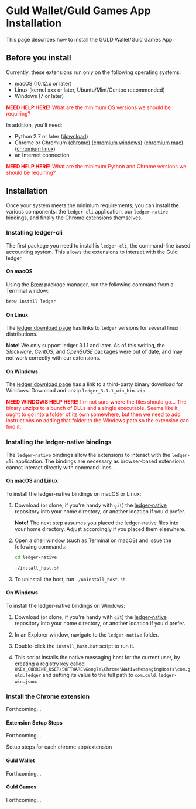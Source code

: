 # Guld Wallet/Guld Games App Installation

This page describes how to install the GULD Wallet/Guld Games App.

## Before you install

Currently, these extensions run only on the following operating systems:

- macOS (10.12.x or later)
- Linux (kernel xxx or later, Ubuntu/Mint/Gentoo recommended)
- Windows (7 or later)

<p style="color:red"><b>NEED HELP HERE!</b> What are the minimum OS versions we should be requiring?</p>

In addition, you'll need:

- Python 2.7 or later ([download](https://www.python.org/downloads))
- Chrome or Chromium
 ([chrome](https://www.google.com/chrome))
 ([chromium windows](https://chromium.woolyss.com/download/#windows))
 ([chromium mac](https://chromium.woolyss.com/download/#mac))
 ([chromium linux](https://chromium.woolyss.com/download/#linux))
- an Internet connection

<p style="color:red"><b>NEED HELP HERE!</b> What are the minimum Python and Chrome versions we should be requiring?</p>

## Installation

Once your system meets the minimum requirements, you can install the various components: the `ledger-cli` application, our `ledger-native` bindings, and finally the Chrome extensions themselves.

### Installing ledger-cli

The first package you need to install is `ledger-cli`, the command-line based accounting system. This allows the extensions to interact with the Guld ledger.

#### On macOS

Using the [Brew](https://docs.brew.sh/Installation) package manager, run the following command from a Terminal window:

```bash
brew install ledger
```

#### On Linux

The [ledger download page](https://www.ledger-cli.org/download.html) has links to `ledger` versions for several linux distributions.

**Note!** We only support ledger 3.1.1 and later. As of this writing, the *Slackware*, *CentOS*, and *OpenSUSE* packages were out of date, and may not work correctly with our extensions.

#### On Windows

The [ledger download page](https://www.ledger-cli.org/download.html) has a link to a third-party binary download for Windows. Download and unzip `ledger_3.1.1_win_bin.zip`.

<p style="color:red"><b>NEED WINDOWS HELP HERE!</b> I'm not sure where the files should go... The binary unzips to a bunch of DLLs and a single executable. Seems like it ought to go into a folder of its own somewhere, but then we need to add instructions on adding that folder to the Windows path so the extension can find it.</p>

### Installing the ledger-native bindings

The `ledger-native` bindings allow the extensions to interact with the `ledger-cli` application. The bindings are necessary as browser-based extensions cannot interact directly with command lines.

#### On macOS and Linux

To install the ledger-native bindings on macOS or Linux:

1. Download (or clone, if you're handy with `git`) the [ledger-native](https://github.com/guldcoin/ledger-native) repository into your home directory, or another location if you'd prefer.

    **Note!** The next step assumes you placed the ledger-native files into your home directory. Adjust accordingly if you placed them elsewhere.

1. Open a shell window (such as Terminal on macOS) and issue the following commands:

    ```bash
    cd ledger-native

    ./install_host.sh
    ```

1. To uninstall the host, run `./uninstall_host.sh`.

#### On Windows

To install the ledger-native bindings on Windows:

1. Download (or clone, if you're handy with `git`) the [ledger-native](https://github.com/guldcoin/ledger-native) repository into your home directory, or another location if you'd prefer.

1. In an Explorer window, navigate to the `ledger-native` folder.

1. Double-click the `install_host.bat` script to run it.

1. This script installs the native messaging host for the current user, by creating a registry key called `HKEY_CURRENT_USER\SOFTWARE\Google\Chrome\NativeMessagingHosts\com.guld.ledger` and setting its value to the full path to `com.guld.ledger-win.json`.

### Install the Chrome extension

Forthcoming...

#### Extension Setup Steps

Forthcoming...

Setup steps for each chrome app/extension

#### Guld Wallet

Forthcoming...

#### Guld Games

Forthcoming...
